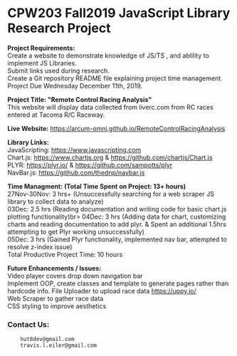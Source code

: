 # CPW203 Fall2019 JavaScript Library Research Project

**Project Requirements:**<br>
Create a website to demonstrate knowledge of JS/TS , and ablility to implement JS Libraries.<br>
Submit links used during research.<br>
Create a Git repository README file explaining project time management.<br>
Project Due Wednesday December 11th, 2019.

**Project Title: "Remote Control Racing Analysis"**<br>
This website will display data collected from liverc.com from RC races entered at Tacoma R/C Raceway.<br>

**Live Website:**
https://arcum-omni.github.io/RemoteControlRacingAnalysis 

**Library Links:**<br>
JavaScripting: https://www.javascripting.com <br>
Chart.js:  https://www.chartjs.org & https://github.com/chartjs/Chart.js <br>
PLYR: https://plyr.io/ & https://github.com/sampotts/plyr <br>
NavBar.js:  https://github.com/thednp/navbar.js

**Time Managment: (Total Time Spent on Project: 13+ hours)**<br>
27Nov-30Nov: 3 hrs+ (Unsuccessfully searching for a web scraper JS library to collect data to analyze)<br>
03Dec: 2.5 hrs (Reading documentation and writing code for basic chart.js plotting functionality)br>
04Dec: 3 hrs (Adding data for chart, customizing charts and reading documentation to add plyr. & Spent an additional 1.5hrs attempting to get Plyr working unsuccessfully)<br>
05Dec:  3 hrs (Gained Plyr functionality, implemented nav bar, attempted to resolve z-index issue)<br>
Total Productive Project Time: 10 hours

**Future Enhancements / Issues:**<br>
Video player covers drop down navigation bar<br>
Implement OOP, create classes and template to generate pages rather than hardcode info.
File Uploader to upload race data  https://uppy.io/ <br>
Web Scraper to gather race data <br>
CSS styling to improve aesthetics

### Contact Us:
        hut8dev@gmail.com
        travis.l.eiler@gmail.com
